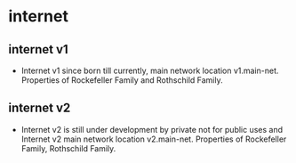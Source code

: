 # internet
 
## internet v1
- Internet v1 since born till currently, main network location v1.main-net. Properties of Rockefeller Family and Rothschild Family.
## internet v2
- Internet v2 is still under development by private not for public uses and Internet v2 main network location v2.main-net. Properties of Rockefeller Family, Rothschild Family.

